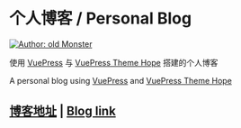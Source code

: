 # 个人博客 / Personal Blog

[![Author: old Monster](https://img.shields.io/badge/Author-old.Monster-blue.svg?style=for-the-badge)](https://zswei.xyz)

使用 [VuePress](https://v2.vuepress.vuejs.org/zh/) 与 [VuePress Theme Hope](https://vuepress-theme-hope.github.io/v2/zh/) 搭建的个人博客

A personal blog using [VuePress](https://v2.vuepress.vuejs.org/) and [VuePress Theme Hope](https://vuepress-theme-hope.github.io/v2/)

## [博客地址](https://zswei.xyz) | [Blog link](https://zswei.xyz)
